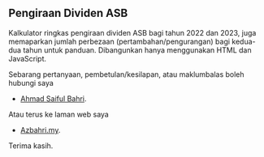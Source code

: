 ## Pengiraan Dividen ASB

Kalkulator ringkas pengiraan dividen ASB bagi tahun 2022 dan 2023, juga memaparkan jumlah perbezaan (pertambahan/pengurangan) bagi kedua-dua tahun untuk panduan. Dibangunkan hanya menggunakan HTML dan JavaScript.

Sebarang pertanyaan, pembetulan/kesilapan, atau maklumbalas boleh hubungi saya

- [Ahmad Saiful Bahri](https://facebook.com/asbahri).

Atau terus ke laman web saya

- [Azbahri.my](https://azbahri.my).

Terima kasih.
